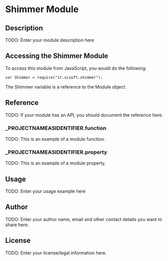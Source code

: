# Shimmer Module

## Description

TODO: Enter your module description here

## Accessing the Shimmer Module

To access this module from JavaScript, you would do the following:

	var Shimmer = require("it.scsoft.shimmer");

The Shimmer variable is a reference to the Module object.	

## Reference

TODO: If your module has an API, you should document
the reference here.

### ___PROJECTNAMEASIDENTIFIER__.function

TODO: This is an example of a module function.

### ___PROJECTNAMEASIDENTIFIER__.property

TODO: This is an example of a module property.

## Usage

TODO: Enter your usage example here

## Author

TODO: Enter your author name, email and other contact
details you want to share here. 

## License

TODO: Enter your license/legal information here.
